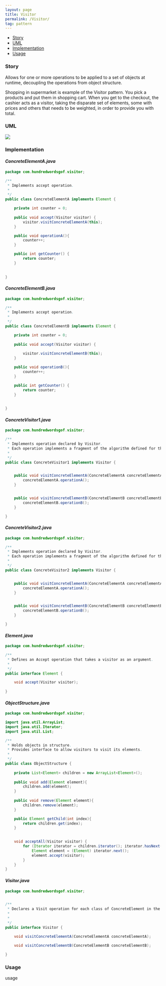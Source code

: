 ```yaml
---
layout: page
title: Visitor
permalink: /Visitor/
tag: pattern
---
```


* [Story](#Story)
* [UML](#UML)
* [Implementation](#Implementation)
* [Usage](#Usage)


###  <a id="Story"></a>Story 

Allows for one or more operations to be applied to a set of objects at runtime, decoupling the operations from object structure.

Shopping in supermarket is example of the Visitor pattern. 
You pick a products and put them in shopping cart. When you get to the checkout, the cashier acts as a visitor, taking the 
disparate set of elements, some with prices and others that needs to be weighted, in order to provide you with total.



###  <a id="UML"></a>UML 
![]({{site.baseurl}}/assets/img/visitor.png)

###  <a id="Implementation"></a>Implementation 

#### *ConcreteElementA.java* 
```java 
package com.hundredwordsgof.visitor;

/**
 * Implements accept operation.
 *
 */
public class ConcreteElementA implements Element {

	private int counter = 0;
	
	public void accept(Visitor visitor) {
		visitor.visitConcreteElementA(this);
	}

	public void operationA(){
		counter++;
	}

	public int getCounter() {
		return counter;
	}
	
	
}
```

#### *ConcreteElementB.java* 
```java 
package com.hundredwordsgof.visitor;

/**
 * Implements accept operation.
 *
 */
public class ConcreteElementB implements Element {

	private int counter = 0;
	
	public void accept(Visitor visitor) {
		
		visitor.visitConcreteElementB(this);
	}

	public void operationB(){
		counter++;
	}

	public int getCounter() {
		return counter;
	}
	
	
}
```

#### *ConcreteVisitor1.java* 
```java 
package com.hundredwordsgof.visitor;

/**
 * Implements operation declared by Visitor. 
 * Each operation implements a fragment of the algorithm defined for the corresponding class of object in the structure.
 *
 */
public class ConcreteVisitor1 implements Visitor {


	public void visitConcreteElementA(ConcreteElementA concreteElementA) {		
		concreteElementA.operationA();
	}


	public void visitConcreteElementB(ConcreteElementB concreteElementB) {		
		concreteElementB.operationB();
	}

}
```

#### *ConcreteVisitor2.java* 
```java 
package com.hundredwordsgof.visitor;

/**
 * Implements operation declared by Visitor. 
 * Each operation implements a fragment of the algorithm defined for the corresponding class of object in the structure.
 *
 */
public class ConcreteVisitor2 implements Visitor {


	public void visitConcreteElementA(ConcreteElementA concreteElementA) {
		concreteElementA.operationA();
	}


	public void visitConcreteElementB(ConcreteElementB concreteElementB) {
		concreteElementB.operationB();
	}

}
```

#### *Element.java* 
```java 
package com.hundredwordsgof.visitor;

/**
 * Defines an Accept operation that takes a visitor as an argument.
 * 
 */
public interface Element {

	void accept(Visitor visitor);
	
}
```

#### *ObjectStructure.java* 
```java 
package com.hundredwordsgof.visitor;

import java.util.ArrayList;
import java.util.Iterator;
import java.util.List;

/**
 * Holds objects in structure. 
 * Provides interface to allow visitors to visit its elements.
 * 
 */
public class ObjectStructure {
	
	private List<Element> children = new ArrayList<Element>();
	
	public void add(Element element){
		children.add(element);
	}
	
	public void remove(Element element){
		children.remove(element);
	}

	public Element getChild(int index){
		return children.get(index);
	}	
	

	void acceptAll(Visitor visitor) {
		for (Iterator iterator = children.iterator(); iterator.hasNext();) {
			Element element = (Element) iterator.next();
			element.accept(visitor);
		}
	}	
}
```

#### *Visitor.java* 
```java 
package com.hundredwordsgof.visitor;


/**
 * Declares a Visit operation for each class of ConcreteElement in the object structure
 * 
 *
 */
public interface Visitor {

	void visitConcreteElementA(ConcreteElementA concreteElementA);
	
	void visitConcreteElementB(ConcreteElementB concreteElementB);

}
```

###  <a id="Usage"></a>Usage 

usage 

